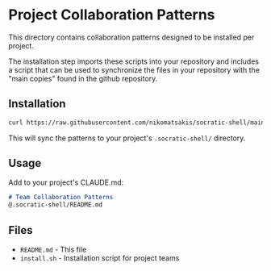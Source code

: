 # Project Collaboration Patterns

This directory contains collaboration patterns designed to be installed per project.

The installation step imports these scripts into your repository and includes a script that can be used to synchronize the files in your repository with the "main copies" found in the github repository.

## Installation

```bash
curl https://raw.githubusercontent.com/nikomatsakis/socratic-shell/main/prompts/project/install.sh | bash
```

This will sync the patterns to your project's `.socratic-shell/` directory.

## Usage

Add to your project's CLAUDE.md:

```markdown
# Team Collaboration Patterns
@.socratic-shell/README.md
```

## Files

- `README.md` - This file
- `install.sh` - Installation script for project teams